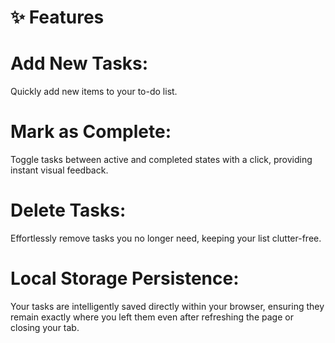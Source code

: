 # ✨ Features

# Add New Tasks: 
Quickly add new items to your to-do list.
# Mark as Complete: 
Toggle tasks between active and completed states with a click, providing instant visual feedback.
# Delete Tasks: 
Effortlessly remove tasks you no longer need, keeping your list clutter-free.
# Local Storage Persistence: 
Your tasks are intelligently saved directly within your browser, ensuring they remain exactly where you left them even after refreshing the page or closing your tab.
